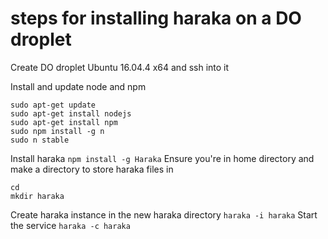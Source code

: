 # steps for installing haraka on a DO droplet

Create DO droplet Ubuntu 16.04.4 x64 and ssh into it

Install and update node and npm
```
sudo apt-get update
sudo apt-get install nodejs
sudo apt-get install npm
sudo npm install -g n
sudo n stable
```
Install haraka
`npm install -g Haraka`
Ensure you're in home directory and make a directory to store haraka files in
```
cd
mkdir haraka
```
Create haraka instance in the new haraka directory
`haraka -i haraka` 
Start the service 
`haraka -c haraka`
